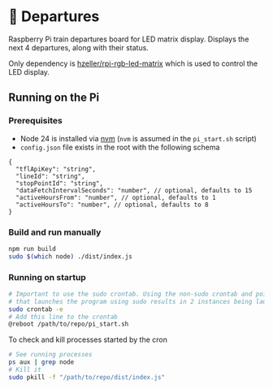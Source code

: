 # 🚉 Departures

Raspberry Pi train departures board for LED matrix display. Displays the next 4 departures, along with their status.

Only dependency is [hzeller/rpi-rgb-led-matrix](https://github.com/hzeller/rpi-rgb-led-matrix) which is used to control the LED display.

## Running on the Pi

### Prerequisites

- Node 24 is installed via [nvm](https://github.com/nvm-sh/nvm) (`nvm` is assumed in the `pi_start.sh` script)
- `config.json` file exists in the root with the following schema

```jsonc
{
  "tflApiKey": "string",
  "lineId": "string",
  "stopPointId": "string",
  "dataFetchIntervalSeconds": "number", // optional, defaults to 15
  "activeHoursFrom": "number", // optional, defaults to 1
  "activeHoursTo": "number", // optional, defaults to 8
}
```

### Build and run manually

```bash
npm run build
sudo $(which node) ./dist/index.js
```

### Running on startup

```bash
# Important to use the sudo crontab. Using the non-sudo crontab and pointing it to a script
# that launches the program using sudo results in 2 instances being launched ¯\_(ツ)_/¯
sudo crontab -e
# Add this line to the crontab
@reboot /path/to/repo/pi_start.sh
```

To check and kill processes started by the cron

```bash
# See running processes
ps aux | grep node
# Kill it
sudo pkill -f "/path/to/repo/dist/index.js"
```
